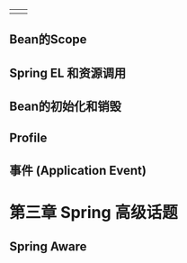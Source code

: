 |  |  |
| :--- | :--- |
|  |  |

## Bean的Scope

## Spring EL 和资源调用

## Bean的初始化和销毁

## Profile

## 事件 \(Application Event\)

# 第三章 Spring 高级话题

## Spring Aware





